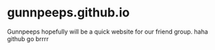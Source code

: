 # gunnpeeps.github.io
Gunnpeeps hopefully will be a quick website for our friend group. haha github go brrrr

